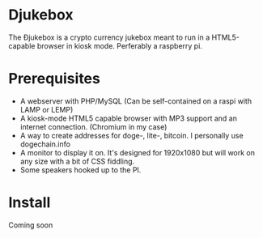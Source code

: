 # Djukebox
The Ðjukebox is a crypto currency jukebox meant to run in a HTML5-capable browser in kiosk mode. Perferably a raspberry pi.

# Prerequisites
* A webserver with PHP/MySQL (Can be self-contained on a raspi with LAMP or LEMP)
* A kiosk-mode HTML5 capable browser with MP3 support and an internet connection. (Chromium in my case)
* A way to create addresses for doge-, lite-, bitcoin. I personally use dogechain.info
* A monitor to display it on. It's designed for 1920x1080 but will work on any size with a bit of CSS fiddling.
* Some speakers hooked up to the PI.

# Install
Coming soon
